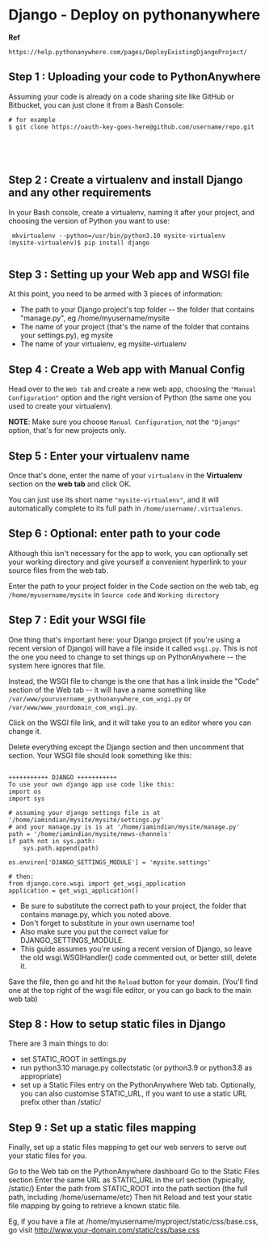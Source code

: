 #   Django - Deploy on pythonanywhere



**Ref**

    https://help.pythonanywhere.com/pages/DeployExistingDjangoProject/



## Step 1 : Uploading your code to PythonAnywhere

Assuming your code is already on a code sharing site like GitHub or Bitbucket, you can just clone it from a Bash Console:

```
# for example
$ git clone https://oauth-key-goes-here@github.com/username/repo.git





```


## Step 2 : Create a virtualenv and install Django and any other requirements


In your Bash console, create a virtualenv, naming it after your project, and choosing the version of Python you want to use:

```
 mkvirtualenv --python=/usr/bin/python3.10 mysite-virtualenv
(mysite-virtualenv)$ pip install django


```

## Step 3 : Setting up your Web app and WSGI file

At this point, you need to be armed with 3 pieces of information:

-   The path to your Django project's top folder -- the folder that contains "manage.py", eg /home/myusername/mysite
-   The name of your project (that's the name of the folder that contains your settings.py), eg mysite
-   The name of your virtualenv, eg mysite-virtualenv


## Step 4 : Create a Web app with Manual Config
Head over to the `Web tab` and create a new web app, choosing the `"Manual Configuration"` option and the right version of Python (the same one you used to create your virtualenv).

**NOTE**: Make sure you choose `Manual Configuration`, not the `"Django"` option, that's for new projects only.


##  Step 5 : Enter your virtualenv name

Once that's done, enter the name of your `virtualenv` in the **Virtualenv** section on the **web tab** and click OK.

You can just use its short name `"mysite-virtualenv"`, and it will automatically complete to its full path in `/home/username/.virtualenvs`.


##  Step 6 : Optional: enter path to your code

Although this isn't necessary for the app to work, you can optionally set your working directory and give yourself a convenient hyperlink to your source files from the web tab.

Enter the path to your project folder in the Code section on the web tab, eg `/home/myusername/mysite` in `Source code` and `Working directory`


##  Step 7 : Edit your WSGI file

One thing that's important here: your Django project (if you're using a recent version of Django) will have a file inside it called `wsgi.py`. This is not the one you need to change to set things up on PythonAnywhere -- the system here ignores that file.



Instead, the WSGI file to change is the one that has a link inside the "Code" section of the Web tab -- it will have a name something like `/var/www/yourusername_pythonanywhere_com_wsgi.py` or `/var/www/www_yourdomain_com_wsgi.py`.


Click on the WSGI file link, and it will take you to an editor where you can change it.

Delete everything except the Django section and then uncomment that section. Your WSGI file should look something like this:

```

+++++++++++ DJANGO +++++++++++
To use your own django app use code like this:
import os
import sys

# assuming your django settings file is at '/home/iamindian/mysite/mysite/settings.py'
# and your manage.py is is at '/home/iamindian/mysite/manage.py'
path = '/home/iamindian/mysite/news-channels'
if path not in sys.path:
    sys.path.append(path)

os.environ['DJANGO_SETTINGS_MODULE'] = 'mysite.settings'

# then:
from django.core.wsgi import get_wsgi_application
application = get_wsgi_application()

```


-   Be sure to substitute the correct path to your project, the folder that contains manage.py, which you noted above.
-   Don't forget to substitute in your own username too!
-   Also make sure you put the correct value for DJANGO_SETTINGS_MODULE.
-   This guide assumes you're using a recent version of Django, so leave the old wsgi.WSGIHandler() code commented out, or better still, delete it.



Save the file, then go and hit the `Reload` button for your domain. (You'll find one at the top right of the wsgi file editor, or you can go back to the main web tab)


##  Step 8 : How to setup static files in Django

There are 3 main things to do:

-   set STATIC_ROOT in settings.py
-   run python3.10 manage.py collectstatic (or python3.9 or python3.8 as appropriate)
-   set up a Static Files entry on the PythonAnywhere Web tab.
Optionally, you can also customise STATIC_URL, if you want to use a static URL prefix other than /static/


##  Step 9 : Set up a static files mapping
Finally, set up a static files mapping to get our web servers to serve out your static files for you.

Go to the Web tab on the PythonAnywhere dashboard
Go to the Static Files section
Enter the same URL as STATIC_URL in the url section (typically, /static/)
Enter the path from STATIC_ROOT into the path section (the full path, including /home/username/etc)
Then hit Reload and test your static file mapping by going to retrieve a known static file.

Eg, if you have a file at /home/myusername/myproject/static/css/base.css, go visit http://www.your-domain.com/static/css/base.css